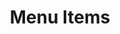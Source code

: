 ---
layout: guides/android/v3_6/content
title: &title Menu Items # title as shown in the menu and 

menuitem: *title
order: 0
platform:
  - android
version:
  - v3_6
category: 
  - guide
  - ui
tags: &tags # tags that are necessary
  - photo editor 

published: true # Either published or not 
---